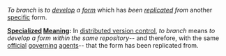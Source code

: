 *To branch* is *to [develop](https://github.com/gcassel/Modular-Organization-Terminology/blob/master/terms/develop.md) a [form](https://github.com/gcassel/Modular-Organization-Terminology/blob/master/terms/form.md)* which has *been [replicated](https://github.com/gcassel/Modular-Organization-Terminology/blob/master/terms/replicate.md) from* another [specific](https://github.com/gcassel/Modular-Organization-Terminology/blob/master/terms/specific.md) form.
		
**[Specialized](https://github.com/gcassel/Modular-Organization-Terminology/blob/master/terms/specialize.md) [Meaning](https://github.com/gcassel/Modular-Organization-Terminology/blob/master/terms/mean.md):** In [distributed version control](https://github.com/gcassel/Modular-Organization-Terminology/blob/master/compound-terms/distributed-version-control.md), *to branch* means *to develop a form within the same repository*-- and therefore, with the same [official](https://github.com/gcassel/Modular-Organization-Terminology/blob/master/terms/official.md) [governing](https://github.com/gcassel/Modular-Organization-Terminology/blob/master/terms/governance.md) [agents](https://github.com/gcassel/Modular-Organization-Terminology/blob/master/terms/agent.md)-- that the form has been replicated from.  
